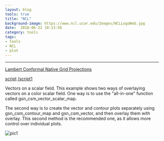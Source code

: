```yaml
---
layout: blog
tools: true
title: "NCL"
background-image: https://www.ncl.ucar.edu/Images/NCLLogoWeb.jpg
date:  2018-06-22 10:13:56
category: tools
tags:
- tools
- NCL
- plot
---
```




----

<a href="http://www.ncl.ucar.edu/Applications/lcnative.shtml" title="NCL"> Lambert Conformal Native Grid Projections</a>

[script](http://www.ncl.ucar.edu/Applications/Scripts/lcnative_overlay_5.ncl) 
[/script1](http://www.ncl.ucar.edu/Applications/Scripts/lcnative_5.ncl)

Vectors on a scalar field. This example shows two ways of overlaying vectors on a color scalar field.
One way is to use the "all-in-one" function called gsn_csm_vector_scalar_map.

The second way is to create the vector and contour plots separately using gsn_csm_contour_map and gsn_csm_vector, and then overlay them with overlay. This second method is the recommended one, as it allows more control over individual plots.

![pic1](http://www.ncl.ucar.edu/Applications/Images/lcnative_5_sm.png)


